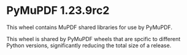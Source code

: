 # PyMuPDF 1.23.9rc2

This wheel contains MuPDF shared libraries for use by PyMuPDF.

This wheel is shared by PyMuPDF wheels that are spcific to different Python
versions, significantly reducing the total size of a release.
